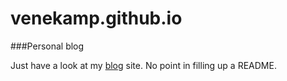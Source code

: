 # venekamp.github.io
###Personal blog

Just have a look at my [blog](http://blog.venekamp.eu) site. No point in filling up a README.
